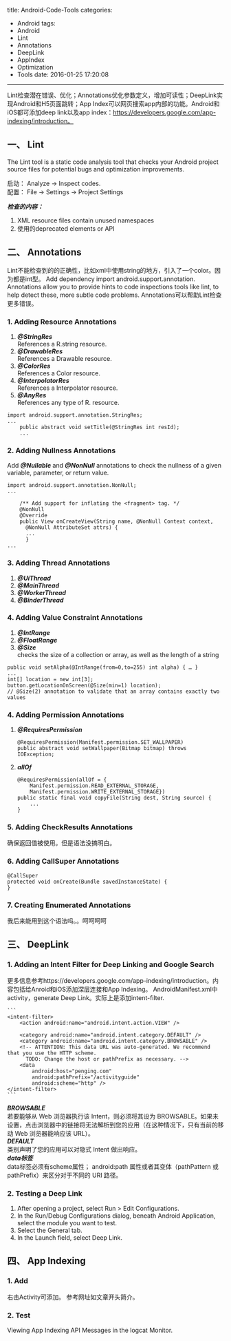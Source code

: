 title: Android-Code-Tools
categories:
  - Android
tags:
  - Android
  - Lint
  - Annotations
  - DeepLink
  - AppIndex
  - Optimization
  - Tools
date: 2016-01-25 17:20:08
---
Lint检查潜在错误、优化；Annotations优化参数定义，增加可读性；DeepLink实现Android和H5页面跳转；App Index可以网页搜索app内部的功能。Android和iOS都可添加deep link以及app index：https://developers.google.com/app-indexing/introduction。

## 一、 Lint
The Lint tool is a static code analysis tool that checks your Android project source files for potential bugs and optimization improvements.

启动： Analyze -> Inspect codes.    
配置： File -> Settings -> Project Settings

***检查的内容：***

1. XML resource files contain unused namespaces
2. 使用的deprecated elements or API

## 二、 Annotations

Lint不能检查到的的正确性，比如xml中使用string的地方，引入了一个color。因为都是int型。
Add dependency import android.support.annotation.   
Annotations allow you to provide hints to code inspections tools like lint, to help detect these, more subtle code problems. Annotations可以帮助Lint检查更多错误。

### 1. Adding Resource Annotations
1. ***@StringRes***    
References a R.string resource.
2. ***@DrawableRes***    
References a Drawable resource.
3. ***@ColorRes***    
References a Color resource.
4. ***@InterpolatorRes***    
References a Interpolator resource.
5. ***@AnyRes***    
References any type of R. resource.

```
import android.support.annotation.StringRes;
...
    public abstract void setTitle(@StringRes int resId);
    ...
```

### 2. Adding Nullness Annotations

Add ***@Nullable*** and ***@NonNull*** annotations to check the nullness of a given variable, parameter, or return value.


```
import android.support.annotation.NonNull;
...

    /** Add support for inflating the <fragment> tag. */
    @NonNull
    @Override
    public View onCreateView(String name, @NonNull Context context,
      @NonNull AttributeSet attrs) {
      ...
      }
...
```

### 3. Adding Thread Annotations

1. ***@UiThread***
2. ***@MainThread***
3. ***@WorkerThread***
4. ***@BinderThread***

### 4. Adding Value Constraint Annotations

1. ***@IntRange***
2. ***@FloatRange***
3. ***@Size***    
checks the size of a collection or array, as well as the length of a string

```
public void setAlpha(@IntRange(from=0,to=255) int alpha) { … }
...
int[] location = new int[3];
button.getLocationOnScreen(@Size(min=1) location);
// @Size(2) annotation to validate that an array contains exactly two values

```

### 4. Adding Permission Annotations

1. ***@RequiresPermission***

	```
	@RequiresPermission(Manifest.permission.SET_WALLPAPER)
	public abstract void setWallpaper(Bitmap bitmap) throws IOException;
	```
2. ***allOf***

	```
	@RequiresPermission(allOf = {
    	Manifest.permission.READ_EXTERNAL_STORAGE,
	    Manifest.permission.WRITE_EXTERNAL_STORAGE})
	public static final void copyFile(String dest, String source) {
    	...
	}
	```
### 5. Adding CheckResults Annotations
确保返回值被使用。但是语法没搞明白。

### 6. Adding CallSuper Annotations
```
@CallSuper
protected void onCreate(Bundle savedInstanceState) {
}
```

### 7. Creating Enumerated Annotations
我后来能用到这个语法吗。。呵呵呵呵

## 三、 DeepLink

### 1. Adding an Intent Filter for Deep Linking and Google Search
更多信息参考https://developers.google.com/app-indexing/introduction。内容包括给Anroid和iOS添加深层连接和App Indexing。
AndroidManifest.xml中activity，generate Deep Link。实际上是添加intent-filter.

	```
    <intent-filter>
        <action android:name="android.intent.action.VIEW" />

        <category android:name="android.intent.category.DEFAULT" />
        <category android:name="android.intent.category.BROWSABLE" />
        <!-- ATTENTION: This data URL was auto-generated. We recommend that you use the HTTP scheme.
          TODO: Change the host or pathPrefix as necessary. -->
        <data
            android:host="penging.com"
            android:pathPrefix="/activityguide"
            android:scheme="http" />
    </intent-filter>
	```
	
***BROWSABLE***    
若要能够从 Web 浏览器执行该 Intent，则必须将其设为 BROWSABLE。如果未设置，点击浏览器中的链接将无法解析到您的应用（在这种情况下，只有当前的移动 Web 浏览器能响应该 URL）。    
***DEFAULT***    
类别声明了您的应用可以对隐式 Intent 做出响应。    
***data标签***    
data标签必须有scheme属性；
android:path 属性或者其变体（pathPattern 或 pathPrefix）来区分对于不同的 URI 路径。

### 2. Testing a Deep Link

1. After opening a project, select Run > Edit Configurations.
2. In the Run/Debug Configurations dialog, beneath Android Application, select the module you want to test.
3. Select the General tab.
4. In the Launch field, select Deep Link. 

## 四、 App Indexing
### 1. Add
右击Activity可添加。
参考网址如文章开头简介。
### 2. Test
Viewing App Indexing API Messages in the logcat Monitor.